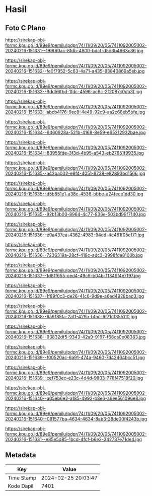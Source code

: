 # Hasil

## Foto C Plano

https://sirekap-obj-formc.kpu.go.id/89e9/pemilu/pdpr/74/11/09/20/05/7411092005002-20240216-151631--199f60ac-8fdb-4800-bdcf-d5d6b4663c36.jpg

https://sirekap-obj-formc.kpu.go.id/89e9/pemilu/pdpr/74/11/09/20/05/7411092005002-20240216-151632--fe0f7952-5c63-4a71-a435-83840869a5eb.jpg

https://sirekap-obj-formc.kpu.go.id/89e9/pemilu/pdpr/74/11/09/20/05/7411092005002-20240216-151633--9dd56fbd-1fdc-4596-ac6c-2f2087c0db3f.jpg

https://sirekap-obj-formc.kpu.go.id/89e9/pemilu/pdpr/74/11/09/20/05/7411092005002-20240216-151633--abcb4176-9ec8-4e49-92c9-aa2c68eb5bfe.jpg

https://sirekap-obj-formc.kpu.go.id/89e9/pemilu/pdpr/74/11/09/20/05/7411092005002-20240216-151634--6460928a-521b-4168-8e59-e65212932bae.jpg

https://sirekap-obj-formc.kpu.go.id/89e9/pemilu/pdpr/74/11/09/20/05/7411092005002-20240216-151634--83955fde-3f3d-4b95-a543-eb27651f9935.jpg

https://sirekap-obj-formc.kpu.go.id/89e9/pemilu/pdpr/74/11/09/20/05/7411092005002-20240216-151635--a43ba002-e8f4-4051-8739-e82893bd1566.jpg

https://sirekap-obj-formc.kpu.go.id/89e9/pemilu/pdpr/74/11/09/20/05/7411092005002-20240216-151635--d5b851e1-a38c-4536-bbbe-a24feee1dd30.jpg

https://sirekap-obj-formc.kpu.go.id/89e9/pemilu/pdpr/74/11/09/20/05/7411092005002-20240216-151635--92b13b00-8964-4c77-836e-503bd99f7140.jpg

https://sirekap-obj-formc.kpu.go.id/89e9/pemilu/pdpr/74/11/09/20/05/7411092005002-20240216-151636--e0a437ea-4362-4983-94ed-4c461f05ef71.jpg

https://sirekap-obj-formc.kpu.go.id/89e9/pemilu/pdpr/74/11/09/20/05/7411092005002-20240216-151636--7236319a-28cf-418c-adc3-0998fde8100b.jpg

https://sirekap-obj-formc.kpu.go.id/89e9/pemilu/pdpr/74/11/09/20/05/7411092005002-20240216-151637--1d81f655-ced4-49c9-b04b-11349f4e7f97.jpg

https://sirekap-obj-formc.kpu.go.id/89e9/pemilu/pdpr/74/11/09/20/05/7411092005002-20240216-151637--1f89f0c3-de26-41c6-9d9e-a6ed4928bad3.jpg

https://sirekap-obj-formc.kpu.go.id/89e9/pemilu/pdpr/74/11/09/20/05/7411092005002-20240216-151638--6a9185fa-2a11-429a-bf5c-6f71c1355110.jpg

https://sirekap-obj-formc.kpu.go.id/89e9/pemilu/pdpr/74/11/09/20/05/7411092005002-20240216-151638--93832df5-9343-42a9-9167-f68ca0e08383.jpg

https://sirekap-obj-formc.kpu.go.id/89e9/pemilu/pdpr/74/11/09/20/05/7411092005002-20240216-151639--f00520ac-6a91-474a-9460-7d42464bcc51.jpg

https://sirekap-obj-formc.kpu.go.id/89e9/pemilu/pdpr/74/11/09/20/05/7411092005002-20240216-151639--cef753ec-e23c-4d4d-9903-778f47518f20.jpg

https://sirekap-obj-formc.kpu.go.id/89e9/pemilu/pdpr/74/11/09/20/05/7411092005002-20240216-151640--a05eb6e2-a185-4992-b8e6-a6ee561096e8.jpg

https://sirekap-obj-formc.kpu.go.id/89e9/pemilu/pdpr/74/11/09/20/05/7411092005002-20240216-151640--091577ba-4634-4634-8ab3-28de00f4243b.jpg

https://sirekap-obj-formc.kpu.go.id/89e9/pemilu/pdpr/74/11/09/20/05/7411092005002-20240216-151631--e85e5d85-1bcd-4fcf-b6e2-342737e71de4.jpg


## Metadata

| Key        | Value               |
| ---------- | ------------------- |
| Time Stamp | 2024-02-25 20:03:47 |
| Kode Dapil | 7401                |



